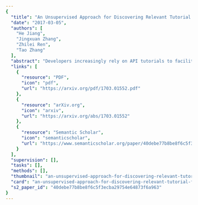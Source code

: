 ```yaml
---
{
  "title": "An Unsupervised Approach for Discovering Relevant Tutorial Fragments for APIs",
  "date": "2017-03-05",
  "authors": [
    "He Jiang",
    "Jingxuan Zhang",
    "Zhilei Ren",
    "Tao Zhang"
  ],
  "abstract": "Developers increasingly rely on API tutorials to facilitate software development. However, it remains a challenging task for them to discover relevant API tutorial fragments explaining unfamiliar APIs. Existing supervised approaches suffer from the heavy burden of manually preparing corpus-specific annotated data and features. In this study, we propose a novel unsupervised approach, namely Fragment Recommender for APIs with PageRank and Topic model (FRAPT). FRAPT can well address two main challenges lying in the task and effectively determine relevant tutorial fragments for APIs. In FRAPT, a Fragment Parser is proposed to identify APIs in tutorial fragments and replace ambiguous pronouns and variables with related ontologies and API names, so as to address the pronoun and variable resolution challenge. Then, a Fragment Filter employs a set of non-explanatory detection rules to remove non-explanatory fragments, thus address the non-explanatory fragment identification challenge. Finally, two correlation scores are achieved and aggregated to determine relevant fragments for APIs, by applying both topic model and PageRank algorithm to the retained fragments. Extensive experiments over two publicly open tutorial corpora show that, FRAPT improves the state-of-the-art approach by 8.77% and 12.32% respectively in terms of F-Measure. The effectiveness of key components of FRAPT is also validated.",
  "links": [
    {
      "resource": "PDF",
      "icon": "pdf",
      "url": "https://arxiv.org/pdf/1703.01552.pdf"
    },
    {
      "resource": "arXiv.org",
      "icon": "arxiv",
      "url": "https://arxiv.org/abs/1703.01552"
    },
    {
      "resource": "Semantic Scholar",
      "icon": "semanticscholar",
      "url": "https://www.semanticscholar.org/paper/40debe77b8be8f6c5f3ecba29754e64873f6a963"
    }
  ],
  "supervision": [],
  "tasks": [],
  "methods": [],
  "thumbnail": "an-unsupervised-approach-for-discovering-relevant-tutorial-fragments-for-apis-thumb.jpg",
  "card": "an-unsupervised-approach-for-discovering-relevant-tutorial-fragments-for-apis-card.jpg",
  "s2_paper_id": "40debe77b8be8f6c5f3ecba29754e64873f6a963"
}
---
```


